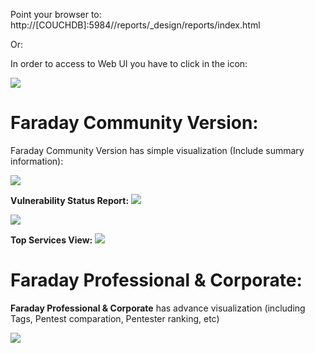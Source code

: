 Point your browser to: http://[COUCHDB]:5984//reports/_design/reports/index.html

Or:

In order to access to Web UI you have to click in the icon:

![](https://raw.github.com/wiki/infobyte/faraday/images/Visualize-icon.png)

# Faraday Community Version:
Faraday Community Version has simple visualization (Include summary information):

![](https://raw.github.com/wiki/infobyte/faraday/images/GUI_Dashboard_new.png)

**Vulnerability Status Report:**
![](https://raw.github.com/wiki/infobyte/faraday/images/GUI_Dashboard_SR_Click.png)

![](https://raw.github.com/wiki/infobyte/faraday/images/GUI_Status_Report.png)

**Top Services View:**
![](https://raw.github.com/wiki/infobyte/faraday/images/GUI_Services.png)

# Faraday Professional & Corporate:
**Faraday Professional & Corporate** has advance visualization (including Tags, Pentest comparation, Pentester ranking, etc)

![](https://raw.github.com/wiki/infobyte/faraday/images/Faraday-Dashboard-Advance.png)



